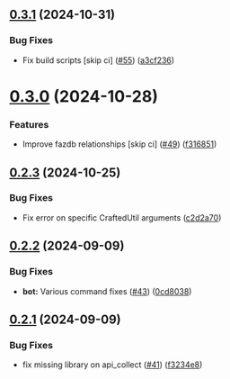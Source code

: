 ## [0.3.1](https://github.com/FAZuH/faz-bot/compare/v0.3.0...v0.3.1) (2024-10-31)


### Bug Fixes

* Fix build scripts [skip ci] ([#55](https://github.com/FAZuH/faz-bot/issues/55)) ([a3cf236](https://github.com/FAZuH/faz-bot/commit/a3cf236dc4efb79e78be2271ad1ae0b2521a67ca))



# [0.3.0](https://github.com/FAZuH/faz-bot/compare/v0.2.3...v0.3.0) (2024-10-28)


### Features

* Improve fazdb relationships [skip ci] ([#49](https://github.com/FAZuH/faz-bot/issues/49)) ([f316851](https://github.com/FAZuH/faz-bot/commit/f3168518b50a74b57bbe6f716d9ff6dc42a0b960))



## [0.2.3](https://github.com/FAZuH/faz-bot/compare/v0.2.2...v0.2.3) (2024-10-25)


### Bug Fixes

* Fix error on specific CraftedUtil arguments ([c2d2a70](https://github.com/FAZuH/faz-bot/commit/c2d2a70d9639bb110f696598eb6236b60b2e7989))



## [0.2.2](https://github.com/FAZuH/faz-bot/compare/v0.2.1...v0.2.2) (2024-09-09)


### Bug Fixes

* **bot:** Various command fixes ([#43](https://github.com/FAZuH/faz-bot/issues/43)) ([0cd8038](https://github.com/FAZuH/faz-bot/commit/0cd80385bde564092744514a550f603752d31791))



## [0.2.1](https://github.com/FAZuH/faz-bot/compare/v0.2.0...v0.2.1) (2024-09-09)


### Bug Fixes

* fix missing library on api_collect ([#41](https://github.com/FAZuH/faz-bot/issues/41)) ([f3234e8](https://github.com/FAZuH/faz-bot/commit/f3234e8f24efa0864dc9301410ffed6c7c4bf047))



